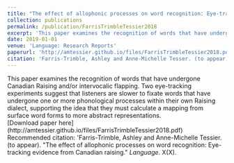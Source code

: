 ```yaml
---
title: "The effect of allophonic processes on word recognition: Eye-tracking evidence from Canadian raising"
collection: publications
permalink: /publication/FarrisTrimbleTessier2018
excerpt: 'This paper examines the recognition of words that have undergone Canadian Raising and/or intervocalic flapping. Two eye-tracking experiments suggest that listeners are slower to fixate words that have undergone one or more phonological processes within their own Raising dialect, supporting the idea that they must calculate a mapping from surface word forms to more abstract representations.'
date: 2019-01-01
venue: 'Language: Research Reports'
paperurl: 'http://amtessier.github.io/files/FarrisTrimbleTessier2018.pdf'
citation: 'Farris-Trimble, Ashley and Anne-Michelle Tesser. (to appear). &quot;The effect of allophonic processes on word recognition: Eye-tracking evidence from Canadian raising&quot; <i>Language</i>. X(X).'
---
```

<div class="amtText" markdown="1">
This paper examines the recognition of words that have undergone Canadian Raising and/or intervocalic flapping. Two eye-tracking experiments suggest that listeners are slower to fixate words that have undergone one or more phonological processes within their own Raising dialect, supporting the idea that they must calculate a mapping from surface word forms to more abstract representations.
</div>

<div class="amtText" markdown="1">
[Download paper here](http://amtessier.github.io/files/FarrisTrimbleTessier2018.pdf)
</div>

<div class="amtText" markdown="1">
Recommended citation: 'Farris-Trimble, Ashley and Anne-Michelle Tessier. (to appear). "The effect of allophonic processes on word recognition: Eye-tracking evidence from Canadian raising." <i>Language</i>. X(X).
</div>
